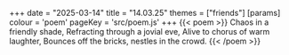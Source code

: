 +++
date = "2025-03-14"
title = "14.03.25"
themes = ["friends"]
[params]
  colour = 'poem'
  pageKey = 'src/poem.js'
+++
{{< poem >}}
Chaos in a friendly shade,
Refracting through a jovial eve,
Alive to chorus of warm laughter,
Bounces off the bricks, nestles in the crowd.
{{< /poem >}}